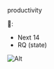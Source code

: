 productivity

🥞:

- Next 14
- RQ (state)

![Alt](https://repobeats.axiom.co/api/embed/4617145e2cb8e313bd5053f667148cba12e85909.svg 'Repobeats analytics image')
